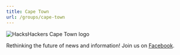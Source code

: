 ```yaml
---
title: Cape Town
url: /groups/cape-town
---
```


![HacksHackers Cape Town logo](https://upload.wikimedia.org/wikipedia/commons/8/80/View_of_Cape_Town_from_the_Terraces_building.jpg)

Rethinking the future of news and information! Join us on [Facebook](https://www.facebook.com/HacksHackersCapeTown).  

